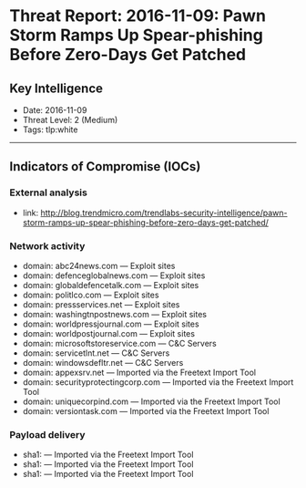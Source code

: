 # Threat Report: 2016-11-09: Pawn Storm Ramps Up Spear-phishing Before Zero-Days Get Patched


## Key Intelligence
* Date: 2016-11-09
* Threat Level: 2 (Medium)
* Tags: tlp:white

---

## Indicators of Compromise (IOCs)
### External analysis
* link: http://blog.trendmicro.com/trendlabs-security-intelligence/pawn-storm-ramps-up-spear-phishing-before-zero-days-get-patched/

### Network activity
* domain: abc24news.com — Exploit sites
* domain: defenceglobalnews.com — Exploit sites
* domain: globaldefencetalk.com — Exploit sites
* domain: politlco.com — Exploit sites
* domain: pressservices.net — Exploit sites
* domain: washingtnpostnews.com — Exploit sites
* domain: worldpressjournal.com — Exploit sites
* domain: worldpostjournal.com — Exploit sites
* domain: microsoftstoreservice.com — C&C Servers
* domain: servicetlnt.net — C&C Servers
* domain: windowsdefltr.net — C&C Servers
* domain: appexsrv.net — Imported via the Freetext Import Tool
* domain: securityprotectingcorp.com — Imported via the Freetext Import Tool
* domain: uniquecorpind.com — Imported via the Freetext Import Tool
* domain: versiontask.com — Imported via the Freetext Import Tool

### Payload delivery
* sha1: <sha1> — Imported via the Freetext Import Tool
* sha1: <sha1> — Imported via the Freetext Import Tool
* sha1: <sha1> — Imported via the Freetext Import Tool
